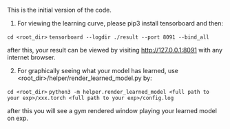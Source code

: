 This is the initial version of the code.

1. For viewing the learning curve, please pip3 install tensorboard and then:

`cd <root_dir>`
`tensorboard --logdir ./result --port 8091 --bind_all`

after this, your result can be viewed by visiting http://127.0.0.1:8091 with any internet browser.

2. For graphically seeing what your model has learned, use <root_dir>/helper/render_learned_model.py by:

`cd <root_dir>`
`python3 -m helper.render_learned_model <full path to your exp>/xxx.torch <full path to your exp>/config.log`

after this you will see a gym rendered window playing your learned model on exp.
